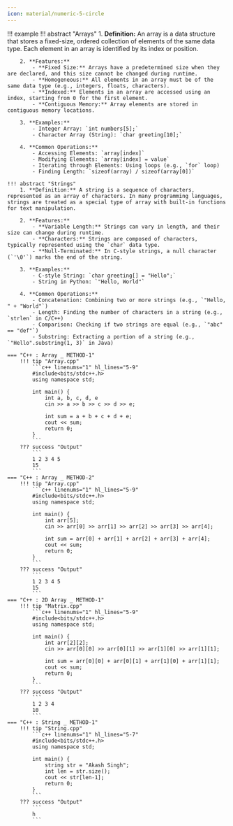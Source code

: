 ```yaml
---
icon: material/numeric-5-circle
---
```


!!! example
    !!! abstract "Arrays"
        1. **Definition:** An array is a data structure that stores a fixed-size, ordered collection of elements of the same data type. Each element in an array is identified by its index or position.

        2. **Features:**
            - **Fixed Size:** Arrays have a predetermined size when they are declared, and this size cannot be changed during runtime.
            - **Homogeneous:** All elements in an array must be of the same data type (e.g., integers, floats, characters).
            - **Indexed:** Elements in an array are accessed using an index, starting from 0 for the first element.
            - **Contiguous Memory:** Array elements are stored in contiguous memory locations.

        3. **Examples:**
            - Integer Array: `int numbers[5];`
            - Character Array (String): `char greeting[10];`

        4. **Common Operations:**
            - Accessing Elements: `array[index]`
            - Modifying Elements: `array[index] = value`
            - Iterating through Elements: Using loops (e.g., `for` loop)
            - Finding Length: `sizeof(array) / sizeof(array[0])`

    !!! abstract "Strings"
        1. **Definition:** A string is a sequence of characters, represented as an array of characters. In many programming languages, strings are treated as a special type of array with built-in functions for text manipulation.

        2. **Features:**
            - **Variable Length:** Strings can vary in length, and their size can change during runtime.
            - **Characters:** Strings are composed of characters, typically represented using the `char` data type.
            - **Null-Terminated:** In C-style strings, a null character (`'\0'`) marks the end of the string.

        3. **Examples:**
            - C-style String: `char greeting[] = "Hello";`
            - String in Python: `"Hello, World"`

        4. **Common Operations:**
            - Concatenation: Combining two or more strings (e.g., `"Hello, " + "World"`)
            - Length: Finding the number of characters in a string (e.g., `strlen` in C/C++)
            - Comparison: Checking if two strings are equal (e.g., `"abc" == "def"`)
            - Substring: Extracting a portion of a string (e.g., `"Hello".substring(1, 3)` in Java)

    === "C++ : Array _ METHOD-1"
        !!! tip "Array.cpp"
            ```c++ linenums="1" hl_lines="5-9"
            #include<bits/stdc++.h>
            using namespace std;

            int main() {
                int a, b, c, d, e
                cin >> a >> b >> c >> d >> e;

                int sum = a + b + c + d + e;
                cout << sum;
                return 0;
            }
            ```
        ??? success "Output"
            ```
            1 2 3 4 5
            15
            ```
    === "C++ : Array _ METHOD-2"
        !!! tip "Array.cpp"
            ```c++ linenums="1" hl_lines="5-9"
            #include<bits/stdc++.h>
            using namespace std;

            int main() {
                int arr[5];
                cin >> arr[0] >> arr[1] >> arr[2] >> arr[3] >> arr[4];

                int sum = arr[0] + arr[1] + arr[2] + arr[3] + arr[4];
                cout << sum;
                return 0;
            }
            ```
        ??? success "Output"
            ```
            1 2 3 4 5
            15
            ```
    === "C++ : 2D Array _ METHOD-1"
        !!! tip "Matrix.cpp"
            ```c++ linenums="1" hl_lines="5-9"
            #include<bits/stdc++.h>
            using namespace std;

            int main() {
                int arr[2][2];
                cin >> arr[0][0] >> arr[0][1] >> arr[1][0] >> arr[1][1];

                int sum = arr[0][0] + arr[0][1] + arr[1][0] + arr[1][1];
                cout << sum;
                return 0;
            }
            ```
        ??? success "Output"
            ```
            1 2 3 4
            10
            ```
    === "C++ : String _ METHOD-1"
        !!! tip "String.cpp"
            ```c++ linenums="1" hl_lines="5-7"
            #include<bits/stdc++.h>
            using namespace std;

            int main() {
                string str = "Akash Singh";
                int len = str.size();
                cout << str[len-1];
                return 0;
            }
            ```
        ??? success "Output"
            ```
            h
            ```

